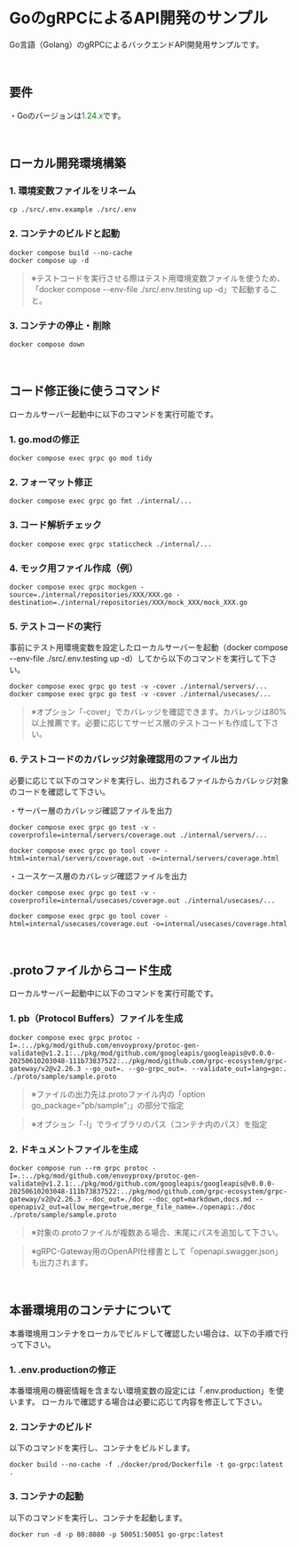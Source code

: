 # GoのgRPCによるAPI開発のサンプル
Go言語（Golang）のgRPCによるバックエンドAPI開発用サンプルです。  
  
<br />
  
## 要件
・Goのバージョンは<span style="color:green">1.24.x</span>です。  
  
<br />
  
## ローカル開発環境構築
### 1. 環境変数ファイルをリネーム
```
cp ./src/.env.example ./src/.env
```  
  
### 2. コンテナのビルドと起動
```
docker compose build --no-cache
docker compose up -d
```  
> ※テストコードを実行させる際はテスト用環境変数ファイルを使うため、「docker compose --env-file ./src/.env.testing up -d」で起動すること。  
  
### 3. コンテナの停止・削除
```
docker compose down
```  
  
<br />
  
## コード修正後に使うコマンド
ローカルサーバー起動中に以下のコマンドを実行可能です。  
  
### 1. go.modの修正
```
docker compose exec grpc go mod tidy
```  
  
### 2. フォーマット修正
```
docker compose exec grpc go fmt ./internal/...
```  
  
### 3. コード解析チェック
```
docker compose exec grpc staticcheck ./internal/...
```  
  
### 4. モック用ファイル作成（例）
```
docker compose exec grpc mockgen -source=./internal/repositories/XXX/XXX.go -destination=./internal/repositories/XXX/mock_XXX/mock_XXX.go
```  
  
### 5. テストコードの実行
事前にテスト用環境変数を設定したローカルサーバーを起動（docker compose --env-file ./src/.env.testing up -d）してから以下のコマンドを実行して下さい。  
```
docker compose exec grpc go test -v -cover ./internal/servers/...
docker compose exec grpc go test -v -cover ./internal/usecases/...
```  
> ※オプション「-cover」でカバレッジを確認できます。カバレッジは80%以上推薦です。必要に応じてサービス層のテストコードも作成して下さい。  
  
### 6. テストコードのカバレッジ対象確認用のファイル出力
必要に応じて以下のコマンドを実行し、出力されるファイルからカバレッジ対象のコードを確認して下さい。  
  
・サーバー層のカバレッジ確認ファイルを出力  
```
docker compose exec grpc go test -v -coverprofile=internal/servers/coverage.out ./internal/servers/...

docker compose exec grpc go tool cover -html=internal/servers/coverage.out -o=internal/servers/coverage.html
```  
  
・ユースケース層のカバレッジ確認ファイルを出力
```
docker compose exec grpc go test -v -coverprofile=internal/usecases/coverage.out ./internal/usecases/...

docker compose exec grpc go tool cover -html=internal/usecases/coverage.out -o=internal/usecases/coverage.html
```  
  
<br />
  
## .protoファイルからコード生成
ローカルサーバー起動中に以下のコマンドを実行可能です。  
  
### 1. pb（Protocol Buffers）ファイルを生成
```
docker compose exec grpc protoc -I=.:../pkg/mod/github.com/envoyproxy/protoc-gen-validate@v1.2.1:../pkg/mod/github.com/googleapis/googleapis@v0.0.0-20250610203048-111b73837522:../pkg/mod/github.com/grpc-ecosystem/grpc-gateway/v2@v2.26.3 --go_out=. --go-grpc_out=. --validate_out=lang=go:. ./proto/sample/sample.proto
```  
> ※ファイルの出力先は.protoファイル内の「option go_package="pb/sample";」の部分で指定 
  
> ※オプション「-I」でライブラリのパス（コンテナ内のパス）を指定  
  
### 2. ドキュメントファイルを生成
```
docker compose run --rm grpc protoc -I=.:../pkg/mod/github.com/envoyproxy/protoc-gen-validate@v1.2.1:../pkg/mod/github.com/googleapis/googleapis@v0.0.0-20250610203048-111b73837522:../pkg/mod/github.com/grpc-ecosystem/grpc-gateway/v2@v2.26.3 --doc_out=./doc --doc_opt=markdown,docs.md --openapiv2_out=allow_merge=true,merge_file_name=./openapi:./doc ./proto/sample/sample.proto
```  
> ※対象の.protoファイルが複数ある場合、末尾にパスを追加して下さい。  
  
> ※gRPC-Gateway用のOpenAPI仕様書として「openapi.swagger.json」も出力されます。  
  
<br />
  
## 本番環境用のコンテナについて
本番環境用コンテナをローカルでビルドして確認したい場合は、以下の手順で行って下さい。  
  
### 1. .env.productionの修正
本番環境用の機密情報を含まない環境変数の設定には「.env.production」を使います。
ローカルで確認する場合は必要に応じて内容を修正して下さい。  
  
### 2. コンテナのビルド
以下のコマンドを実行し、コンテナをビルドします。  
```
docker build --no-cache -f ./docker/prod/Dockerfile -t go-grpc:latest .
```  
  
### 3. コンテナの起動
以下のコマンドを実行し、コンテナを起動します。  
```
docker run -d -p 80:8080 -p 50051:50051 go-grpc:latest
```  
  